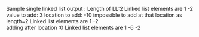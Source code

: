 Sample single linked list output :
Length of  LL:2
Linked list elements are
1	-2	
value to add:
3
location to add:
-10
impossible to add at that location as length=2
Linked list elements are
1	-2	
adding after location :0
Linked list elements are
1	-6	-2	

